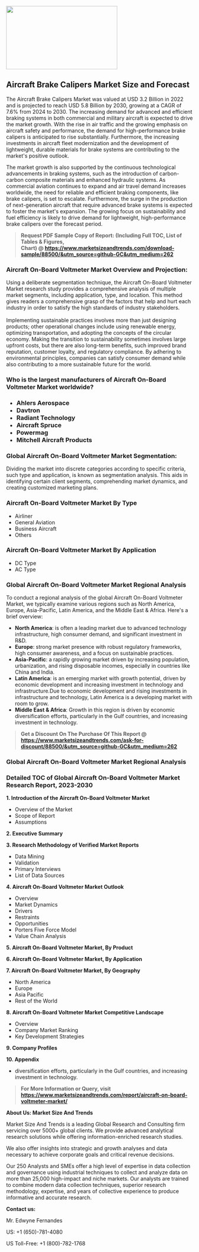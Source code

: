 <p><img class="alignnone size-medium wp-image-20088" src="https://ffe5etoiles.com/wp-content/uploads/2024/12/MST1-300x171.png" alt="" width="300" height="171" /></p><h2>Aircraft Brake Calipers Market Size and Forecast</h2><p>The Aircraft Brake Calipers Market was valued at USD 3.2 Billion in 2022 and is projected to reach USD 5.8 Billion by 2030, growing at a CAGR of 7.6% from 2024 to 2030. The increasing demand for advanced and efficient braking systems in both commercial and military aircraft is expected to drive the market growth. With the rise in air traffic and the growing emphasis on aircraft safety and performance, the demand for high-performance brake calipers is anticipated to rise substantially. Furthermore, the increasing investments in aircraft fleet modernization and the development of lightweight, durable materials for brake systems are contributing to the market's positive outlook.</p><p>The market growth is also supported by the continuous technological advancements in braking systems, such as the introduction of carbon-carbon composite materials and enhanced hydraulic systems. As commercial aviation continues to expand and air travel demand increases worldwide, the need for reliable and efficient braking components, like brake calipers, is set to escalate. Furthermore, the surge in the production of next-generation aircraft that require advanced brake systems is expected to foster the market's expansion. The growing focus on sustainability and fuel efficiency is likely to drive demand for lightweight, high-performance brake calipers over the forecast period.</p></p><blockquote id="" class=""><strong>Request PDF Sample Copy of Report: (Including Full TOC, List of Tables &amp; Figures, Chart)&nbsp;@&nbsp;<strong><a href="https://www.marketsizeandtrends.com/download-sample/88500/&utm_source=github-GC&utm_medium=262" target="_blank">https://www.marketsizeandtrends.com/download-sample/88500/&utm_source=github-GC&utm_medium=262</a></strong></strong></blockquote><h3 id="" class="">Aircraft On-Board Voltmeter Market&nbsp;Overview and Projection:</h3><p id="" class="">Using a deliberate segmentation technique, the Aircraft On-Board Voltmeter Market research study provides a comprehensive analysis of multiple market segments, including application, type, and location. This method gives readers a comprehensive grasp of the factors that help and hurt each industry in order to satisfy the high standards of industry stakeholders. <br /> <br />Implementing sustainable practices involves more than just designing products; other operational changes include using renewable energy, optimizing transportation, and adopting the concepts of the circular economy. Making the transition to sustainability sometimes involves large upfront costs, but there are also long-term benefits, such improved brand reputation, customer loyalty, and regulatory compliance. By adhering to environmental principles, companies can satisfy consumer demand while also contributing to a more sustainable future for the world.</p><h3 id="" class="">Who is the largest manufacturers of&nbsp;Aircraft On-Board Voltmeter Market worldwide?</h3><h3 class=""><p><ul><li>Ahlers Aerospace </li><li> Davtron </li><li> Radiant Technology </li><li> Aircraft Spruce </li><li> Powermag </li><li> Mitchell Aircraft Products</li></ul></p></h3><h3 id="" class="">Global&nbsp;Aircraft On-Board Voltmeter Market Segmentation:</h3><p id="" class="">Dividing the market into discrete categories according to specific criteria, such type and application, is known as segmentation analysis. This aids in identifying certain client segments, comprehending market dynamics, and creating customized marketing plans.</p><h3 id="" class="">Aircraft On-Board Voltmeter Market&nbsp;By Type</h3><p><p><ul><li>Airliner</li><li> General Aviation</li><li> Business Aircraft</li><li> Others</p></li></ul></p></p><h3 id="" class="">Aircraft On-Board Voltmeter Market&nbsp;By Application</h3><p class=""><p><ul><li>DC Type</li><li> AC Type</li></ul></p></p><h3 id="" class="">Global Aircraft On-Board Voltmeter Market Regional Analysis</h3><p id="" class="">To conduct a regional analysis of the global Aircraft On-Board Voltmeter Market, we typically examine various regions such as North America, Europe, Asia-Pacific, Latin America, and the Middle East &amp; Africa. Here's a brief overview:</p><ul><li><strong>North America</strong>: is often a leading market due to advanced technology infrastructure, high consumer demand, and significant investment in R&amp;D.</li><li><strong>Europe</strong>: strong market presence with robust regulatory frameworks, high consumer awareness, and a focus on sustainable practices.</li><li><strong>Asia-Pacific</strong>: a rapidly growing market driven by increasing population, urbanization, and rising disposable incomes, especially in countries like China and India.</li><li><strong>Latin America</strong>: is an emerging market with growth potential, driven by economic development and increasing investment in technology and infrastructure.Due to economic development and rising investments in infrastructure and technology, Latin America is a developing market with room to grow.</li><li><strong>Middle East &amp; Africa</strong>: Growth in this region is driven by economic diversification efforts, particularly in the Gulf countries, and increasing investment in technology.</li></ul><blockquote id="" class=""><strong>Get a Discount On The Purchase Of This Report @ <strong><a href="https://www.marketsizeandtrends.com/ask-for-discount/88500/&utm_source=github-GC&utm_medium=262" target="_blank">https://www.marketsizeandtrends.com/ask-for-discount/88500/&utm_source=github-GC&utm_medium=262</a></strong></strong></blockquote><h3 id="" class="">Global Aircraft On-Board Voltmeter Market Regional Analysis</h3><h3 id="" class="">Detailed TOC of Global Aircraft On-Board Voltmeter Market Research Report, 2023-2030</h3><p id="" class=""><strong>1. Introduction of the Aircraft On-Board Voltmeter Market</strong></p><ul><li>Overview of the Market</li><li>Scope of Report</li><li>Assumptions</li></ul><p id="" class=""><strong>2. Executive Summary</strong></p><p id="" class=""><strong>3. Research Methodology of Verified Market Reports</strong></p><ul><li>Data Mining</li><li>Validation</li><li>Primary Interviews</li><li>List of Data Sources</li></ul><p id="" class=""><strong>4. Aircraft On-Board Voltmeter Market Outlook</strong></p><ul><li>Overview</li><li>Market Dynamics</li><li>Drivers</li><li>Restraints</li><li>Opportunities</li><li>Porters Five Force Model</li><li>Value Chain Analysis</li></ul><p id="" class=""><strong>5. Aircraft On-Board Voltmeter Market, By Product</strong></p><p id="" class=""><strong>6. Aircraft On-Board Voltmeter Market, By Application</strong></p><p id="" class=""><strong>7. Aircraft On-Board Voltmeter Market, By Geography</strong></p><ul><li>North America</li><li>Europe</li><li>Asia Pacific</li><li>Rest of the World</li></ul><p id="" class=""><strong>8. Aircraft On-Board Voltmeter Market Competitive Landscape</strong></p><ul><li>Overview</li><li>Company Market Ranking</li><li>Key Development Strategies</li></ul><p id="" class=""><strong>9. Company Profiles</strong></p><p id="" class=""><strong>10. Appendix</strong></p><ul><li>diversification efforts, particularly in the Gulf countries, and increasing investment in technology.</li></ul><blockquote id="" class=""><strong>For More Information or Query, visit <strong><strong><a href="https://www.marketsizeandtrends.com/report/aircraft-on-board-voltmeter-market/" target="_blank">https://www.marketsizeandtrends.com/report/aircraft-on-board-voltmeter-market/</a></strong></strong></strong></blockquote><p id="" class=""><strong>About Us: Market Size And Trends</strong></p><p id="" class="">Market Size And Trends is a leading Global Research and Consulting firm servicing over 5000+ global clients. We provide advanced analytical research solutions while offering information-enriched research studies.</p><p id="" class="">We also offer insights into strategic and growth analyses and data necessary to achieve corporate goals and critical revenue decisions.</p><p id="" class="">Our 250 Analysts and SMEs offer a high level of expertise in data collection and governance using industrial techniques to collect and analyze data on more than 25,000 high-impact and niche markets. Our analysts are trained to combine modern data collection techniques, superior research methodology, expertise, and years of collective experience to produce informative and accurate research.</p><p id="" class=""><strong>Contact us:</strong></p><p id="" class="">Mr. Edwyne Fernandes</p><p id="" class="">US: +1 (650)-781-4080</p><p id="" class="">US Toll-Free: +1 (800)-782-1768</p>
